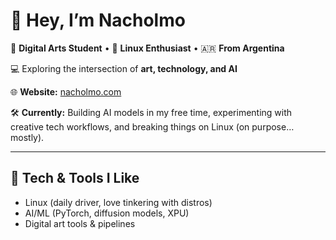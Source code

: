 # 👋 Hey, I’m Nacholmo

🎨 **Digital Arts Student** • 🐧 **Linux Enthusiast** • 🇦🇷 **From Argentina**

💻 Exploring the intersection of **art, technology, and AI**

🌐 **Website:** [nacholmo.com](https://nacholmo.com)

🛠 **Currently:** Building AI models in my free time, experimenting with creative tech workflows, and breaking things on Linux (on purpose… mostly).

---

## 🔧 Tech & Tools I Like

* Linux (daily driver, love tinkering with distros)
* AI/ML (PyTorch, diffusion models, XPU)
* Digital art tools & pipelines
